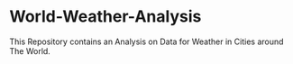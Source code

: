 # World-Weather-Analysis

This Repository contains an Analysis on Data for Weather in Cities around The World.
